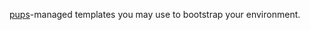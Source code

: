 [pups](https://hub.fastgit.org/samsaffron/pups)-managed templates you may use to bootstrap your environment.
